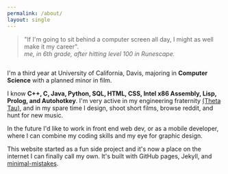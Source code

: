 ```yaml
---
permalink: /about/
layout: single
---
```

> "If I'm going to sit behind a computer screen all day, I might as well make it my career".  
> <cite>me, in 6th grade, after hitting level 100 in Runescape.</cite>

<figure style="width: 70%">
  <img src="{{ site.url }}{{ site.baseurl }}/assets/images/about.jpg" alt="">
</figure> 

<!-- {% include figure image_path="/assets/images/about.jpg" %} -->

I'm a third year at University of California, Davis, majoring in **Computer Science** with a planned minor in film.  

I know **C++, C, Java, Python, SQL, HTML, CSS, Intel x86 Assembly, Lisp, Prolog, and Autohotkey**. I'm very active in my engineering fraternity [(Theta Tau)](http://www.davisthetatau.com/), and in my spare time I design, shoot short films, browse reddit, and hunt for new music.

In the future I'd like to work in front end web dev, or as a mobile developer, where I can combine my coding skills and my eye for graphic design.


This website started as a fun side project and it's now a place on the internet I can finally call my own. It's built with GitHub pages, Jekyll, and [minimal-mistakes](https://github.com/mmistakes/minimal-mistakes).  